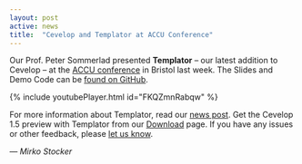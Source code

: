 ```yaml
---
layout: post
active: news
title:  "Cevelop and Templator at ACCU Conference"
---
```

Our Prof. Peter Sommerlad presented <strong>Templator</strong> &ndash; our latest addition to Cevelop &ndash; at the <a href="http://accu.org/index.php/conferences">ACCU conference</a> in Bristol last week. The Slides and Demo Code can be <a href="https://github.com/PeterSommerlad/Publications/tree/master/ACCU/templator_demo">found on GitHub</a>.

{% include youtubePlayer.html id="FKQZmnRabqw" %}

For more information about Templator, read our <a href="/2016/04/12/neon-preview.html">news post</a>. Get the Cevelop 1.5 preview with Templator from our <a href='/download/'>Download</a> page. If you have any issues or other feedback, please [let us know](/contact).

<p class="pull-right">
  <em>&mdash; Mirko Stocker</em>
</p>
